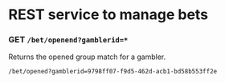 # REST service to manage bets

### GET `/bet/openend?gamblerid=*`

Returns the opened group match for a gambler.

`/bet/opened?gamblerid=9798ff07-f9d5-462d-acb1-bd58b553ff2e`
